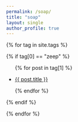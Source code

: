 ```yaml
---
permalink: /soap/
title: "soap"
layout: single
author_profile: true
---
```


{% for tag in site.tags %}

{% if tag[0] == "zeep" %}

<ul>

{% for post in tag[1] %}

<li><a href="{{ post.url }}">{{ post.title }}</a></li>

{% endfor %}

</ul>

{% endif %}

{% endfor %}